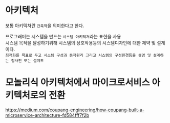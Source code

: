 # 아키텍처

보통 아키텍쳐란 `건축학`을 의미한다고 한다.

프로그래머는 시스템을 만드는 `시스템 아키텍처`라는 표현을 사용  
시스템 목적을 달성하기위해 시스템의 상호작용등의 시스템디자인에 대한 제약 및 설계이다.  
`최적화를 목표로 두고 시스템 구성과 동작원리 그리고 시스템의 구성환경등을 설명 및 설계하는 청사진 또는 설계도`

# 모놀리식 아키텍처에서 마이크로서비스 아키텍처로의 전환

https://medium.com/coupang-engineering/how-coupang-built-a-microservice-architecture-fd584fff7f2b
